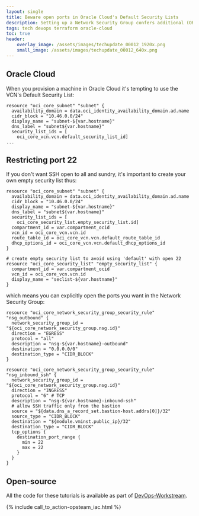 ```yaml
---
layout: single
title: Beware open ports in Oracle Cloud's Default Security Lists
description: Setting up a Network Security Group confers additional (OR) access, not restrictive access (AND)
tags: tech devops terraform oracle-cloud
toc: true
header:
    overlay_image: /assets/images/techupdate_00012_1920x.png
    small_image: /assets/images/techupdate_00012_640x.png
---
```


## Oracle Cloud
When you provision a machine in Oracle Cloud it's tempting to use the VCN's Default Security List:
```
resource "oci_core_subnet" "subnet" {
  availability_domain = data.oci_identity_availability_domain.ad.name
  cidr_block = "10.46.0.0/24"
  display_name = "subnet-${var.hostname}"
  dns_label = "subnet${var.hostname}"
  security_list_ids = [
    oci_core_vcn.vcn.default_security_list_id]
...
```

## Restricting port 22
If you don't want SSH open to all and sundry, it's important to create your own empty security list thus:
```
resource "oci_core_subnet" "subnet" {
  availability_domain = data.oci_identity_availability_domain.ad.name
  cidr_block = "10.46.0.0/24"
  display_name = "subnet-${var.hostname}"
  dns_label = "subnet${var.hostname}"
  security_list_ids = [
    oci_core_security_list.empty_security_list.id]
  compartment_id = var.compartment_ocid
  vcn_id = oci_core_vcn.vcn.id
  route_table_id = oci_core_vcn.vcn.default_route_table_id
  dhcp_options_id = oci_core_vcn.vcn.default_dhcp_options_id
}

# create empty security list to avoid using 'default' with open 22
resource "oci_core_security_list" "empty_security_list" {
  compartment_id = var.compartment_ocid
  vcn_id = oci_core_vcn.vcn.id
  display_name = "seclist-${var.hostname}"
}
```

which means you can explicitly open the ports you want in the Network Security Group:
```
resource "oci_core_network_security_group_security_rule" "nsg_outbound" {
  network_security_group_id = "${oci_core_network_security_group.nsg.id}"
  direction = "EGRESS"
  protocol = "all"
  description = "nsg-${var.hostname}-outbound"
  destination = "0.0.0.0/0"
  destination_type = "CIDR_BLOCK"
}

resource "oci_core_network_security_group_security_rule" "nsg_inbound_ssh" {
  network_security_group_id = "${oci_core_network_security_group.nsg.id}"
  direction = "INGRESS"
  protocol = "6" # TCP
  description = "nsg-${var.hostname}-inbound-ssh"
  # allow SSH traffic only from the bastion
  source = "${data.dns_a_record_set.bastion-host.addrs[0]}/32"
  source_type = "CIDR_BLOCK"
  destination = "${module.vminst.public_ip}/32"
  destination_type = "CIDR_BLOCK"
  tcp_options {
    destination_port_range {
      min = 22
      max = 22
    }
  }
}
```

## Open-source
All the code for these tutorials is available as part of [DevOps-Workstream](https://github.com/lightenna/devops-workstream). 

{% include call_to_action-opsteam_iac.html %}
